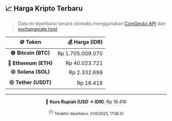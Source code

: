 

<!-- HARGA_KRIPTO -->
## 📈 Harga Kripto Terbaru

> Data ini diperbarui secara otomatis menggunakan [CoinGecko API](https://www.coingecko.com/) dan [exchangerate.host](https://exchangerate.host/)

<div align="center">

| 🪙 Token | 💰 Harga (IDR) |
|:------:|---------------:|
| 🟠 **Bitcoin (BTC)**   | Rp 1.705.009.070 |
| 🔵 **Ethereum (ETH)**  | Rp 40.023.721 |
| 🟣 **Solana (SOL)**    | Rp 2.332.699 |
| 🟢 **Tether (USDT)**   | Rp 16.418 |

---

💱 **Kurs Rupiah (USD → IDR)**: Rp 16.416

🕒 <sub>Terakhir diperbarui: 21/6/2025, 17.56.31</sub>

</div>
<!-- /HARGA_KRIPTO -->